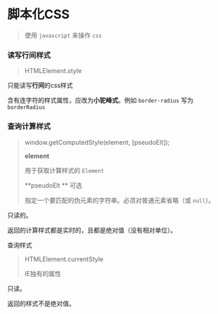 # 脚本化CSS

> 使用 `javascript` 来操作 `css`



### 读写行间样式

> HTMLElement.style

只能读写**行间**的css样式

含有连字符的样式属性，应改为**小驼峰式**。例如 `border-radius` 写为 `borderRadius`



### 查询计算样式

> window.getComputedStyle(element, [pseudoElt]);
>
> **element**
>
> 用于获取计算样式的 `Element`
>
> **pseudoElt ** 可选
>
> 指定一个要匹配的伪元素的字符串。必须对普通元素省略（或 `null`）。

只读的。

返回的计算样式都是实时的，且都是绝对值（没有相对单位）。



查询样式

> HTMLElement.currentStyle
>
> IE独有的属性

只读。

返回的样式不是绝对值。















